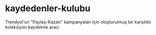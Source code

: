 # kaydedenler-kulubu
Trendyol'un "Paylaş-Kazan" kampanyaları için oluşturulmuş bir karşılıklı koleksiyon kaydetme aracı
